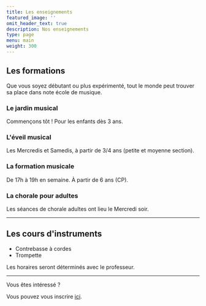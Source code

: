 ```yaml
---
title: Les enseignements
featured_image: ''
omit_header_text: true
description: Nos enseignements
type: page
menu: main
weight: 300
---
```


## Les formations

Que vous soyez débutant ou plus expérimenté, tout le monde peut trouver sa place dans
note école de musique.

### Le jardin musical

Commençons tôt ! Pour les enfants dès 3 ans.


### L'éveil musical

Les Mercredis et Samedis, à partir de 3/4 ans (petite et moyenne section).


### La formation musicale

 De 17h à 19h en semaine. À partir de 6 ans (CP).


### La chorale pour adultes

 Les séances de chorale adultes ont lieu le Mercredi soir.


---

## Les cours d'instruments

- Contrebasse à cordes
- Trompette

Les horaires seront déterminés avec le professeur.

---

Vous êtes intéressé ?

Vous pouvez vous inscrire [ici](/inscription).
